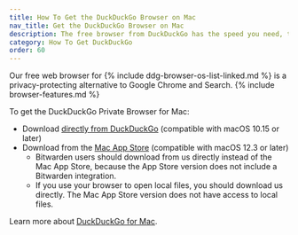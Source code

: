 ```yaml
---
title: How To Get the DuckDuckGo Browser on Mac
nav_title: Get the DuckDuckGo Browser on Mac
description: The free browser from DuckDuckGo has the speed you need, the features you expect, and comes packed with our best-in-class privacy protections.
category: How To Get DuckDuckGo
order: 60
---
```


Our free web browser for {% include ddg-browser-os-list-linked.md %} is a privacy-protecting alternative to Google Chrome and Search. {% include browser-features.md %}

To get the DuckDuckGo Private Browser for Mac:

-   Download [directly from DuckDuckGo](http://duckduckgo.com/mac) (compatible with macOS 10.15 or later)
-   Download from the [Mac App Store](https://apps.apple.com/us/app/duckduckgo-private-browser/id663592361) (compatible with macOS 12.3 or later)
    -   Bitwarden users should download from us directly instead of the Mac App Store, because the App Store version does not include a Bitwarden integration.
    -   If you use your browser to open local files, you should download us directly. The Mac App Store version does not have access to local files.

Learn more about [DuckDuckGo for Mac](https://spreadprivacy.com/duckduckgo-for-mac-open-beta/).
